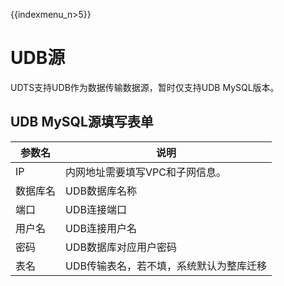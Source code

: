 {{indexmenu_n>5}}

# UDB源

UDTS支持UDB作为数据传输数据源，暂时仅支持UDB MySQL版本。

## UDB MySQL源填写表单

| 参数名   | 说明                                                         |
| -------- | ------------------------------------------------------------ |
| IP       | 内网地址需要填写VPC和子网信息。 |
| 数据库名 | UDB数据库名称                                              |
| 端口     | UDB连接端口                                                |
| 用户名   | UDB连接用户名                                              |
| 密码     | UDB数据库对应用户密码                                      |
| 表名     | UDB传输表名，若不填，系统默认为整库迁移                    |

